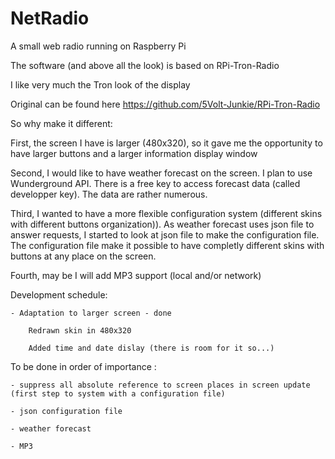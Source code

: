 # NetRadio

A small web radio running on Raspberry Pi

The software (and above all the look) is based on RPi-Tron-Radio

I like very much the Tron look of the display

Original can be found here https://github.com/5Volt-Junkie/RPi-Tron-Radio


So why make it different:

First, the screen I have is larger (480x320), so it gave me the opportunity to have larger buttons and a larger information display window

Second, I would like to have weather forecast on the screen. I plan to use Wunderground API. There is a free key to access forecast data (called developper key). The data are rather numerous.

Third, I wanted to have a more flexible configuration system (different skins with different buttons organization)). As weather forecast uses json file to answer requests, I started to look at json file to make the configuration file. The configuration file make it possible to have completly different skins with buttons at any place on the screen.

Fourth, may be I will add MP3 support (local and/or network)

Development schedule:

    - Adaptation to larger screen - done
    
        Redrawn skin in 480x320
        
        Added time and date dislay (there is room for it so...)

To be done in order of importance :

    - suppress all absolute reference to screen places in screen update (first step to system with a configuration file)
    
    - json configuration file
    
    - weather forecast
    
    - MP3
